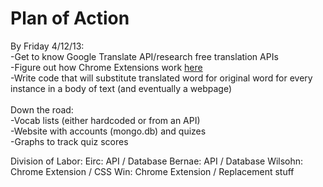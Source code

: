 Plan of Action
===

By Friday 4/12/13: <br>
-Get to know Google Translate API/research free translation APIs <br>
-Figure out how Chrome Extensions work <a href="http://developer.chrome.com/extensions/getstarted.html">here</a><br>
-Write code that will substitute translated word for original word for every instance in a body of text (and eventually a webpage)<br>
<br>
Down the road: <br>
-Vocab lists (either hardcoded or from an API)<br>
-Website with accounts (mongo.db) and quizes<br>
-Graphs to track quiz scores<br>


Division of Labor:
Eirc: API / Database
Bernae: API / Database
Wilsohn: Chrome Extension / CSS
Win: Chrome Extension / Replacement stuff
